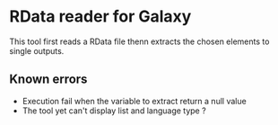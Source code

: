# RData reader for Galaxy
This tool first reads a RData file thenn extracts the chosen elements to single outputs.

## Known errors
* Execution fail when the variable to extract return a null value
* The tool yet can't display list and language type ?

